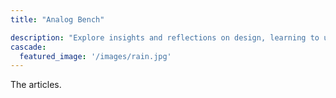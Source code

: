 ```yaml
---
title: "Analog Bench"

description: "Explore insights and reflections on design, learning to use a Mac, film, games, writing and sound."
cascade:
  featured_image: '/images/rain.jpg'
---
```

The articles.